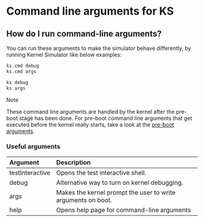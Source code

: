# Command line arguments for KS

## How do I run command-line arguments?

You can run these arguments to make the simulator behave differently, by running Kernel Simulator like below examples:
```cmd
ks.cmd debug
ks.cmd args
```
```sh
ks debug
ks args
```

> [!NOTE]
> These command line arguments are handled by the kernel after the pre-boot stage has been done. For pre-boot command line arguments that get executed before the kernel really starts, take a look at the [pre-boot arguments](Preboot-Command-line-arguments-for-KS).

### Useful arguments

| Argument        | Description
|:----------------|:------------
| testInteractive | Opens the test interactive shell.
| debug           | Alternative way to turn on kernel debugging.
| args            | Makes the kernel prompt the user to write arguments on boot.
| help            | Opens help page for command-line arguments
